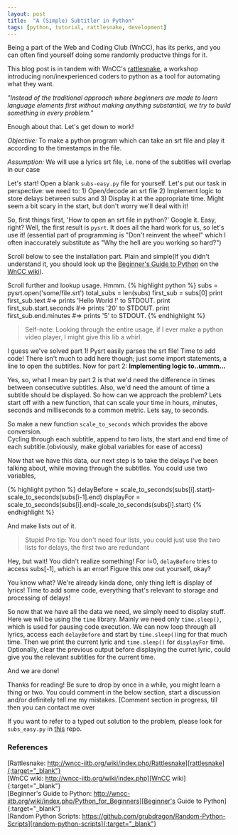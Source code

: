 ```yaml
---
layout: post
title:  "A (Simple) Subtitler in Python"
tags: [python, tutorial, rattlesnake, development]
---
```

Being a part of the Web and Coding Club (WnCC), has its perks, and you can often find yourself doing some randomly productve things for it.

This blog post is in tandem with WnCC's  [rattlesnake][rattlesnake], a workshop introducing non/inexperienced coders to python as a tool for automating what they want.

_"Instead of the traditional approach where beginners are made to learn language elements first without making anything substantial, we try to build something in every problem."_

  
Enough about that. Let's get down to work!

*Objective:* To make a python program which can take an srt file and play it according to the timestamps in the file.

*Assumption:* We will use a lyrics srt file, i.e. none of the subtitles will overlap in our case

Let's start! Open a blank `subs-easy.py` file for yourself. Let's put our task in perspective: we need to: 1) Open/decode an srt file 2) Implement logic to store delays between subs and 3) Display it at the appropriate time. Might seem a bit scary in the start, but don't worry we'll deal with it!  

So, first things first, 'How to open an srt file in python?' Google it. Easy, right?
Well, the first result is `pysrt`. It does all the hard work for us, so let's use it! (essential part of programming is "Don't reinvent the wheel" which I often inaccurately substitute as "Why the hell are you working so hard?")  

Scroll below to see the installation part. Plain and simple(If you didn't understand it, you should look up the [Beginner's Guide to Python][Beginner's Guide to Python] on the [WnCC wiki][WnCC wiki]).  

Scroll further and lookup usage. Hmmm.
{% highlight python %}
subs = pysrt.open('some/file.srt')
total_subs = len(subs)
first_sub = subs[0]
print first_sub.text
#=> prints 'Hello World !' to STDOUT.
print first_sub.start.seconds
#=> prints '20' to STDOUT.
print first_sub.end.minutes
#=> prints '5' to STDOUT.
{% endhighlight %}

> Self-note: Looking through the entire usage, if I ever make a python video player, I might give this lib a whirl.

I guess we've solved part 1! Pysrt easily parses the srt file! Time to add code! There isn't much to add here though; just some import statements, a line to open the subtitles. Now for part 2: <b>Implementing logic to..ummm...</b>

Yes, so, what I mean by part 2 is that we'd need the difference in times between consecutive subtitles. Also, we'd need the amount of time a subtitle should be displayed. So how can we approach the problem? Lets start off with a new function, that can scale your time in hours, minutes, seconds and milliseconds to a common metric. Lets say, to seconds.  

So make a new function `scale_to_seconds` which provides the above conversion.  
Cycling through each subtitle, append to two lists, the start and end time of each subtitle.(obviously, make global variables for ease of access)

Now that we have this data, our next step is to take the delays I've been talking about, while moving through the subtitles. You could use two variables,

{% highlight python %}
delayBefore = scale_to_seconds(subs[i].start)-scale_to_seconds(subs[i-1].end)
displayFor = scale_to_seconds(subs[i].end)-scale_to_seconds(subs[i].start)
{% endhighlight %}

And make lists out of it.
> Stupid Pro tip: You don't need four lists, you could just use the two lists for delays, the first two are redundant

Hey, but wait! You didn't realize something! For i=0, `delayBefore` tries to access subs[-1], which is an error! Figure this one out yourself, okay?

You know what? We're already kinda done, only thing left is display of lyrics! Time to add some code, everything that's relevant to storage and processing of delays!

So now that we have all the data we need, we simply need to display stuff. Here we will be using the `time` library. Mainly we need only `time.sleep()`, which is used for pausing code execution. We can now loop through all lyrics, access each `delayBefore` and start by `time.sleep()`ing for that much time. Then we print the current lyric and `time.sleep()` for `displayFor` time. Optionally, clear the previous output before displaying the curret lyric, could give you the relevant subtitles for the current time.

And we are done!

Thanks for reading! Be sure to drop by once in a while, you might learn a thing or two. You could comment in the below section, start a discussion and/or definitely tell me my mistakes. [Comment section in progress, till then you can contact me over

If you want to refer to a typed out solution to the problem, please look for `subs_easy.py` in [this][random-python-scripts] repo.

### References
[Rattlesnake: http://wncc-iitb.org/wiki/index.php/Rattlesnake][rattlesnake]{:target="_blank"}<br>
[WnCC wiki: http://wncc-iitb.org/wiki/index.php][WnCC wiki]{:target="_blank"}<br>
[Beginner's Guide to Python: http://wncc-iitb.org/wiki/index.php/Python_for_Beginners][Beginner's Guide to Python]{:target="_blank"}<br>
[Random Python Scripts: https://github.com/grubdragon/Random-Python-Scripts][random-python-scripts]{:target="_blank"}

[rattlesnake]: http://wncc-iitb.org/wiki/index.php/Rattlesnake
[WnCC Wiki]:   http://wncc-iitb.org/wiki/index.php
[Beginner's Guide to Python]: http://wncc-iitb.org/wiki/index.php/Python_for_Beginners
[random-python-scripts]: https://github.com/grubdragon/Random-Python-Scripts
